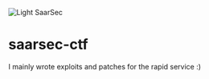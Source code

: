 ![Light SaarSec](https://avatars.githubusercontent.com/u/12495753?s=200&v=4)


# saarsec-ctf
I mainly wrote exploits and patches for the rapid service :)  
